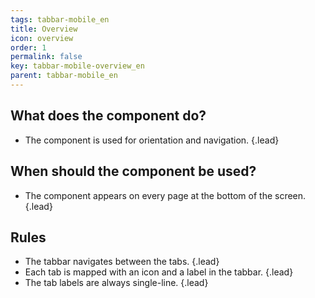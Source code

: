 ```yaml
---
tags: tabbar-mobile_en
title: Overview
icon: overview
order: 1
permalink: false  
key: tabbar-mobile-overview_en
parent: tabbar-mobile_en
---
```


## What does the component do?
*   The component is used for orientation and navigation. {.lead}

## When should the component be used?
*   The component appears on every page at the bottom of the screen. {.lead}

## Rules
*   The tabbar navigates between the tabs. {.lead}
*   Each tab is mapped with an icon and a label in the tabbar. {.lead}
*   The tab labels are always single-line. {.lead}
